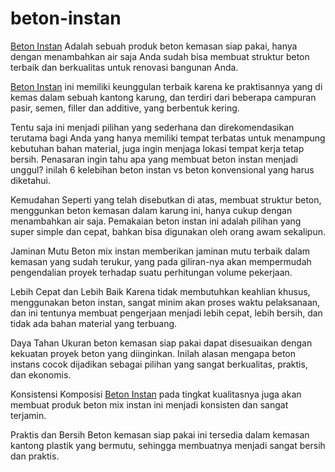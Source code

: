 # beton-instan
<a href="https://cdn.rawgit.com/tirtaalam/beton-instan/b2234fd2/beton-instan.html">Beton Instan</a> Adalah sebuah produk beton kemasan siap pakai, hanya dengan menambahkan air saja Anda sudah bisa membuat struktur beton terbaik dan berkualitas untuk renovasi bangunan Anda.

<a href="http://www.transkerja.com/2017/08/beton-instan-manfaat-dan-kegunaan-beton-siap-pakai.html">Beton Instan</a> ini memiliki keunggulan terbaik karena ke praktisannya yang di kemas dalam sebuah kantong karung, dan terdiri dari beberapa campuran pasir, semen, filler dan additive, yang berbentuk kering.

Tentu saja ini menjadi pilihan yang sederhana dan direkomendasikan terutama bagi Anda yang hanya memiliki tempat terbatas untuk menampung kebutuhan bahan material, juga ingin menjaga lokasi tempat kerja tetap bersih. Penasaran ingin tahu apa yang membuat beton instan menjadi unggul? inilah 6 kelebihan beton instan vs beton konvensional yang harus diketahui.

Kemudahan
Seperti yang telah disebutkan di atas, membuat struktur beton, menggunkan beton kemasan dalam karung ini, hanya cukup dengan menambahkan air saja. Pemakaian beton instan ini adalah pilihan yang super simple dan cepat, bahkan bisa digunakan oleh orang awam sekalipun.

Jaminan Mutu
Beton mix instan memberikan jaminan mutu terbaik dalam kemasan yang sudah terukur, yang pada giliran-nya akan mempermudah pengendalian proyek terhadap suatu perhitungan volume pekerjaan.

Lebih Cepat dan Lebih Baik
Karena tidak membutuhkan keahlian khusus, menggunakan beton instan, sangat minim akan proses waktu pelaksanaan, dan ini tentunya membuat pengerjaan menjadi lebih cepat, lebih bersih, dan tidak ada bahan material yang terbuang.

Daya Tahan
Ukuran beton kemasan siap pakai dapat disesuaikan dengan kekuatan proyek beton yang diinginkan. Inilah alasan mengapa beton instans cocok dijadikan sebagai pilihan yang sangat berkualitas, praktis, dan ekonomis.

Konsistensi
Komposisi <a href="http://kirimpesan.wagomu.id/e52867.html">Beton Instan</a> pada tingkat kualitasnya juga akan membuat produk beton mix instan ini menjadi konsisten dan sangat terjamin.

Praktis dan Bersih
Beton kemasan siap pakai ini tersedia dalam kemasan kantong plastik yang bermutu, sehingga membuatnya menjadi sangat bersih dan praktis. 
